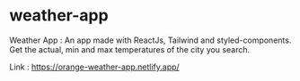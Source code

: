 # weather-app
Weather App :
An app made with ReactJs, Tailwind and styled-components.
Get the actual, min and max temperatures of the city you search.

Link : https://orange-weather-app.netlify.app/
